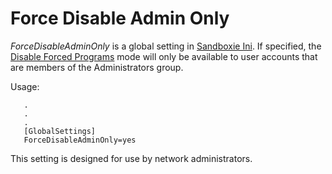 # Force Disable Admin Only

_ForceDisableAdminOnly_ is a global setting in [Sandboxie Ini](SandboxieIni). If specified, the [Disable Forced Programs](FileMenu#disableforce) mode will only be available to user accounts that are members of the Administrators group.

Usage:
```
   .
   .
   .
   [GlobalSettings]
   ForceDisableAdminOnly=yes
```

This setting is designed for use by network administrators.
